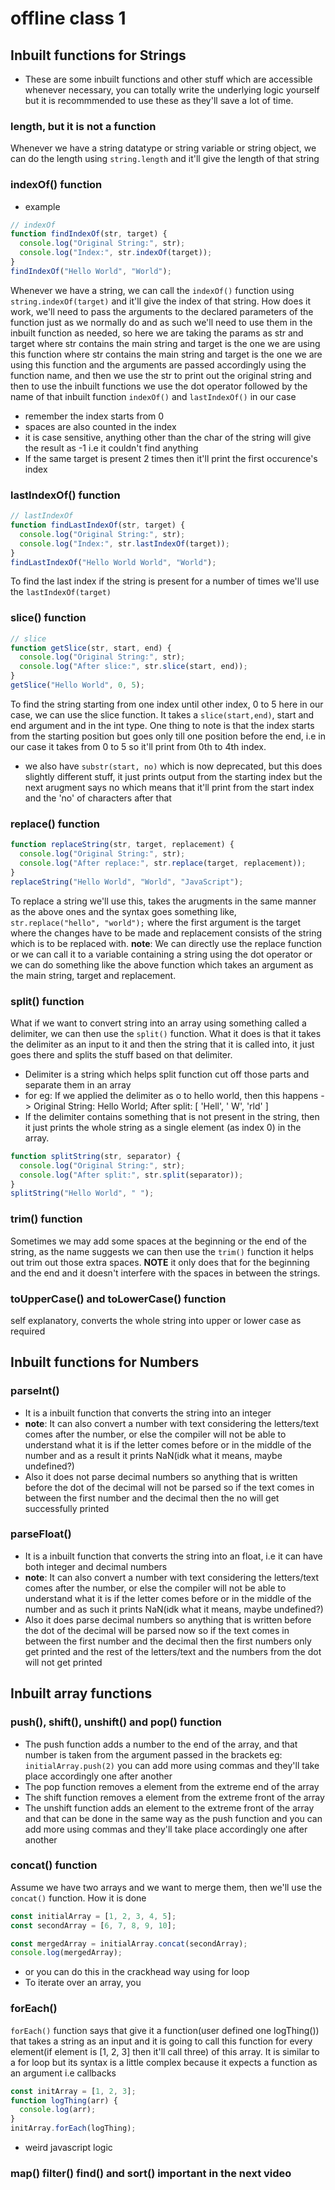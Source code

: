 # offline class 1

## Inbuilt functions for Strings

- These are some inbuilt functions and other stuff which are accessible whenever necessary, you can totally write the underlying logic yourself but it is recommmended to use these as they'll save a lot of time.

### length, but it is not a function

Whenever we have a string datatype or string variable or string object, we can do the length using `string.length` and it'll give the length of that string

### indexOf() function

- example

```javascript
// indexOf
function findIndexOf(str, target) {
  console.log("Original String:", str);
  console.log("Index:", str.indexOf(target));
}
findIndexOf("Hello World", "World");
```

Whenever we have a string, we can call the `indexOf()` function using `string.indexOf(target)` and it'll give the index of that string.
How does it work, we'll need to pass the arguments to the declared parameters of the function just as we normally do and as such we'll need to use them in the inbuilt function as needed, so here we are taking the params as str and target where str contains the main string and target is the one we are using this function where str contains the main string and target is the one we are using this function and the arguments are passed accordingly using the function name, and then we use the str to print out the original string and then to use the inbuilt functions we use the dot operator followed by the name of that inbuilt function `indexOf()` and `lastIndexOf()` in our case

- remember the index starts from 0
- spaces are also counted in the index
- it is case sensitive, anything other than the char of the string will give the result as -1 i.e it couldn't find anything
- If the same target is present 2 times then it'll print the first occurence's index

### lastIndexOf() function

```javascript
// lastIndexOf
function findLastIndexOf(str, target) {
  console.log("Original String:", str);
  console.log("Index:", str.lastIndexOf(target));
}
findLastIndexOf("Hello World World", "World");
```

To find the last index if the string is present for a number of times we'll use the `lastIndexOf(target)`

### slice() function

```javascript
// slice
function getSlice(str, start, end) {
  console.log("Original String:", str);
  console.log("After slice:", str.slice(start, end));
}
getSlice("Hello World", 0, 5);
```

To find the string starting from one index until other index, 0 to 5 here in our case, we can use the slice function. It takes a `slice(start,end)`, start and end argument and in the int type. One thing to note is that the index starts from the starting position but goes only till one position before the end, i.e in our case it takes from 0 to 5 so it'll print from 0th to 4th index.

- we also have `substr(start, no)` which is now deprecated, but this does slightly different stuff, it just prints output from the starting index but the next arugment says no which means that it'll print from the start index and the 'no' of characters after that

### replace() function

```javascript
function replaceString(str, target, replacement) {
  console.log("Original String:", str);
  console.log("After replace:", str.replace(target, replacement));
}
replaceString("Hello World", "World", "JavaScript");
```

To replace a string we'll use this, takes the arugments in the same manner as the above ones and the syntax goes something like, `str.replace("hello", "world");` where the first argument is the target where the changes have to be made and replacement consists of the string which is to be replaced with. **note**: We can directly use the replace function or we can call it to a variable containing a string using the dot operator or we can do something like the above function which takes an argument as the main string, target and replacement.

### split() function

What if we want to convert string into an array using something called a delimiter, we can then use the `split()` function. What it does is that it takes the delimiter as an input to it and then the string that it is called into, it just goes there and splits the stuff based on that delimiter.

- Delimiter is a string which helps split function cut off those parts and separate them in an array
- for eg: If we applied the delimiter as o to hello world, then this happens -> Original String: Hello World; After split: [ 'Hell', ' W', 'rld' ]
- If the delimiter contains something that is not present in the string, then it just prints the whole string as a single element (as index 0) in the array.

```javascript
function splitString(str, separator) {
  console.log("Original String:", str);
  console.log("After split:", str.split(separator));
}
splitString("Hello World", " ");
```

### trim() function

Sometimes we may add some spaces at the beginning or the end of the string, as the name suggests we can then use the `trim()` function it helps out trim out those extra spaces. **NOTE** it only does that for the beginning and the end and it doesn't interfere with the spaces in between the strings.

### toUpperCase() and toLowerCase() function

self explanatory, converts the whole string into upper or lower case as required

## Inbuilt functions for Numbers

### parseInt()

- It is a inbuilt function that converts the string into an integer
- **note**: It can also convert a number with text considering the letters/text comes after the number, or else the compiler will not be able to understand what it is if the letter comes before or in the middle of the number and as a result it prints NaN(idk what it means, maybe undefined?)
- Also it does not parse decimal numbers so anything that is written before the dot of the decimal will not be parsed so if the text comes in between the first number and the decimal then the no will get successfully printed

### parseFloat()

- It is a inbuilt function that converts the string into an float, i.e it can have both integer and decimal numbers
- **note**: It can also convert a number with text considering the letters/text comes after the number, or else the compiler will not be able to understand what it is if the letter comes before or in the middle of the number and as such it prints NaN(idk what it means, maybe undefined?)
- Also it does parse decimal numbers so anything that is written before the dot of the decimal will be parsed now so if the text comes in between the first number and the decimal then the first numbers only get printed and the rest of the letters/text and the numbers from the dot will not get printed

## Inbuilt array functions

### push(), shift(), unshift() and pop() function

- The push function adds a number to the end of the array, and that number is taken from the argument passed in the brackets eg: `initialArray.push(2)` you can add more using commas and they'll take place accordingly one after another
- The pop function removes a element from the extreme end of the array
- The shift function removes a element from the extreme front of the array
- The unshift function adds an element to the extreme front of the array and that can be done in the same way as the push function and you can add more using commas and they'll take place accordingly one after another

### concat() function

Assume we have two arrays and we want to merge them, then we'll use the `concat()` function. How it is done

```javascript
const initialArray = [1, 2, 3, 4, 5];
const secondArray = [6, 7, 8, 9, 10];

const mergedArray = initialArray.concat(secondArray);
console.log(mergedArray);
```

- or you can do this in the crackhead way using for loop
- To iterate over an array, you

### forEach()

`forEach()` function says that give it a function(user defined one logThing()) that takes a string as an input and it is going to call this function for every element(if element is [1, 2, 3] then it'll call three) of this array. It is similar to a for loop but its syntax is a little complex because it expects a function as an argument i.e callbacks

```javascript
const initArray = [1, 2, 3];
function logThing(arr) {
  console.log(arr);
}
initArray.forEach(logThing);
```

- weird javascript logic

### map() filter() find() and sort() important in the next video
